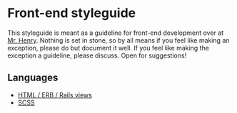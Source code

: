 # Front-end styleguide

This styleguide is meant as a guideline for front-end development over at [Mr. Henry](http://mrhenry.be). Nothing is set in stone, so by all means if you feel like making an exception, please do but document it well. If you feel like making the exception a guideline, please discuss. Open for suggestions!

## Languages

 - [HTML / ERB / Rails views](front-end/html-erb.md)
 - [SCSS](front-end/scss.md)

